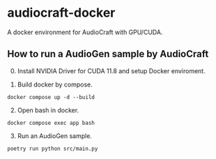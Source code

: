 # audiocraft-docker
A docker environment for AudioCraft with GPU/CUDA.

## How to run a AudioGen sample by AudioCraft

0. Install NVIDIA Driver for CUDA 11.8 and setup Docker enviroment.

1. Build docker by compose.

```shell
docker compose up -d --build
```

2. Open bash in docker.

```shell
docker compose exec app bash
```

3. Run an AudioGen sample.

```shell
poetry run python src/main.py
```
